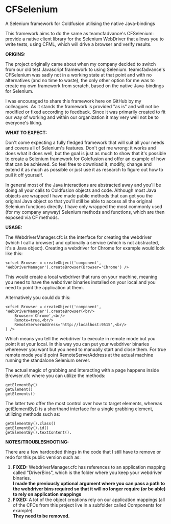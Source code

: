 # CFSelenium
A Selenium framework for Coldfusion utilising the native Java-bindings

This framework aims to do the same as teamcfadvance's CFSelenium: provide a native client library for the Selenium WebDriver that allows you to write tests, using CFML, which will drive a browser and verify results.

<b>ORIGINS:</b>

The project originally came about when my company decided to switch from our old test Javascript framework to using Selenium. 
teamcfadvance's CFSelenium was sadly not in a working state at that point and with no alternatives (and no time to waste), the only other
option for me was to create my own framework from scratch, based on the native Java-bindings for Selenium.

I was encouraged to share this framework here on GitHub by my colleagues. As it stands the framework is provided "as is" and will not be modified or fixed according to feedback. Since it was primarily created to fit our way of working and within our organization it may very well not be to everyone's liking.

<b>WHAT TO EXPECT:</b>

Don't come expecting a fully fledged framework that will suit all your needs and covers all of Selenium's features. Don't get me wrong: it works and does what it does well, but the goal is just as much to show that it's possible to create a Selenium framework for Coldfusion and offer an example of how that can be achieved. So feel free to download it, modify, change and extend it as much as possible or just use it as research to figure out how to pull it off yourself.

In general most of the Java interactions are abstracted away and you'll be doing all your calls to Coldfusion objects and code. Although most Java objects are wrapped I have made public methods that can get you the original Java object so that you'll still be able to access all the original Selenium functions directly. I have only wrapped the most commonly used (for my company anyway) Selenium methods and functions, which are then exposed via CF methods.

<b>USAGE:</b>

The WebdriverManager.cfc is the interface for creating the webdriver (which I call a browser) and optionally a service (which is not abstracted, it's a Java object). Creating a webdriver for Chrome for example would look like this:
```
<cfset Browser = createObject('component', 'WebDriverManager').createBrowser(Browser='Chrome') />
```
This would create a local webdriver that runs on your machine, meaning you need to have the webdriver binaries installed on your local and you need to point the application at them.

Alternatively you could do this:
```
<cfset Browser = createObject('component', 'WebDriverManager').createBrowser(<br/>
	Browser='Chrome',<br/>
	Remote=true,<br/>
	RemoteServerAddress='http://localhost:9515',<br/>
) />
```
Which means you tell the webdriver to execute in remote mode but you point it at your local. In this way you can put your webdriver binaries whereever you want but you need to manually start and close them. For true remote mode you'd point RemoteServerAddress at the actual machine running the standalone Selenium server.

The actual magic of grabbing and interacting with a page happens inside Browser.cfc where you can utilize the methods:
```
getElementBy()
getElement()
getElements()
```
The latter two offer the most control over how to target elements, whereas getElementBy() is a shorthand interface for a single grabbing element, utilizing methods such as:
```
getElementBy().class()
getElementBy().id()
getElementBy().textContent().
```
<b>NOTES/TROUBLESHOOTING:</b>

There are a few hardcoded things in the code that I still have to remove or redo for this public version such as:
<ol>
<li><b>FIXED:</b> WebdriverManager.cfc has references to an application mapping called "DriverBins", which is the folder where you keep your webdriver binaries.<br/>
<b>I made the previously optional argument where you can pass a path to the webdriver bins required so that it will no longer require (or be able) to rely on application mappings</b>
</li>

<li><b>FIXED:</b> A lot of the object creations rely on our application mappings (all of the CFCs from this project live in a subfolder called Components for example).<br/> 
<b>They need to be removed.</b>
</li>
</ol>
